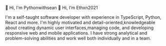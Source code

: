 👋 Hi, I'm Pythonwithsean
👋 Hi, I’m Ethxn2021

I'm a self-taught software developer with experience in TypeScript, Python, React and more. 
I'm highly motivated and detail-oriented,knowledgeable about creating dynamic user 
interfaces,managing code, and developing responsive web and mobile 
applications. I have strong analytical and problem-solving abilities and work well both
individually and in a team. 
